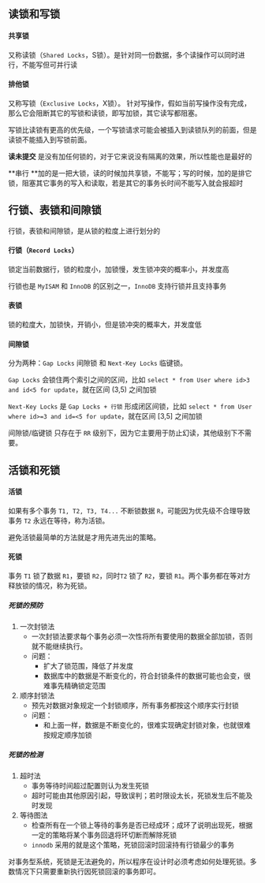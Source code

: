 ## 读锁和写锁



#### 共享锁

又称读锁（`Shared Locks`，S锁）。是针对同一份数据，多个读操作可以同时进行，不能写但可并行读



#### 排他锁

又称写锁（`Exclusive Locks`，X锁）。 针对写操作，假如当前写操作没有完成，那么它会阻断其它的写锁和读锁，即写加锁，其它读写都阻塞。

写锁比读锁有更高的优先级，一个写锁请求可能会被插入到读锁队列的前面，但是读锁不能插入到写锁前面。



**读未提交** 是没有加任何锁的，对于它来说没有隔离的效果，所以性能也是最好的

**串行 **加的是一把大锁，读的时候加共享锁，不能写；写的时候，加的是排它锁，阻塞其它事务的写入和读取，若是其它的事务长时间不能写入就会报超时





## 行锁、表锁和间隙锁

行锁，表锁和间隙锁，是从锁的粒度上进行划分的



#### 行锁（`Record Locks`）

锁定当前数据行，锁的粒度小，加锁慢，发生锁冲突的概率小，并发度高

行锁也是 `MyISAM` 和 `InnoDB` 的区别之一，`InnoDB` 支持行锁并且支持事务



#### 表锁

锁的粒度大，加锁快，开销小，但是锁冲突的概率大，并发度低



#### 间隙锁

分为两种：`Gap Locks` 间隙锁 和 `Next-Key Locks` 临键锁。

`Gap Locks` 会锁住两个索引之间的区间，比如 `select * from User where id>3 and id<5 for update`，就在区间 (3,5) 之间加锁

`Next-Key Locks` 是 `Gap Locks + 行锁` 形成闭区间锁，比如 `select * from User where id>=3 and id=<5 for update`，就在区间 [3,5] 之间加锁

间隙锁/临键锁 只存在于 `RR` 级别下，因为它主要用于防止幻读，其他级别下不需要。





## 活锁和死锁

#### 活锁

如果有多个事务 `T1, T2, T3, T4...` 不断锁数据 `R`，可能因为优先级不合理导致事务 `T2` 永远在等待，称为活锁。

避免活锁最简单的方法就是才用先进先出的策略。



#### 死锁

事务 `T1` 锁了数据 `R1`，要锁 `R2`，同时`T2` 锁了 `R2`，要锁 `R1`。两个事务都在等对方释放锁的情况，称为死锁。



##### 死锁的预防

1. 一次封锁法
    - 一次封锁法要求每个事务必须一次性将所有要使用的数据全部加锁，否则就不能继续执行。
    - 问题：
        - 扩大了锁范围，降低了并发度
        - 数据库中的数据是不断变化的，符合封锁条件的数据可能也会变，很难事先精确锁定范围
2. 顺序封锁法
    - 预先对数据对象规定一个封锁顺序，所有事务都按这个顺序实行封锁
    - 问题：
        - 和上面一样，数据是不断变化的，很难实现确定封锁对象，也就很难按规定顺序加锁



##### 死锁的检测

1. 超时法
    - 事务等待时间超过配置则认为发生死锁
    - 超时可能由其他原因引起，导致误判；若时限设太长，死锁发生后不能及时发现
2. 等待图法
    - 检查所有在一个锁上等待的事务是否已经成环；成环了说明出现死，根据一定的策略将某个事务回退将环切断而解除死锁
    - `innodb` 采用的就是这个策略，死锁回滚时回滚持有行锁最少的事务

对事务型系统，死锁是无法避免的，所以程序在设计时必须考虑如何处理死锁。多数情况下只需要重新执行因死锁回滚的事务即可。
